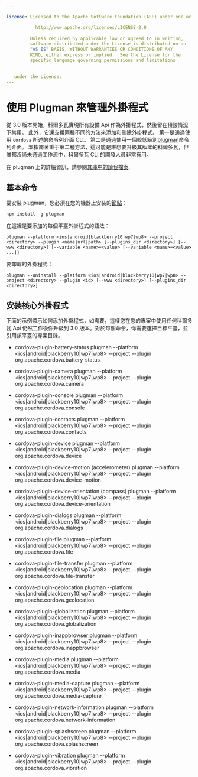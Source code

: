 ```yaml
---

license: Licensed to the Apache Software Foundation (ASF) under one or more contributor license agreements. See the NOTICE file distributed with this work for additional information regarding copyright ownership. The ASF licenses this file to you under the Apache License, Version 2.0 (the "License"); you may not use this file except in compliance with the License. You may obtain a copy of the License at

           http://www.apache.org/licenses/LICENSE-2.0
    
         Unless required by applicable law or agreed to in writing,
         software distributed under the License is distributed on an
         "AS IS" BASIS, WITHOUT WARRANTIES OR CONDITIONS OF ANY
         KIND, either express or implied.  See the License for the
         specific language governing permissions and limitations
    

   under the License.
---
```


# 使用 Plugman 來管理外掛程式

從 3.0 版本開始，科爾多瓦實現所有設備 Api 作為外掛程式，然後留在預設情況下禁用。 此外，它還支援兩種不同的方法來添加和刪除外掛程式。 第一是通過使用 `cordova` 所述的命令列介面 CLI。 第二是通過使用一個較低級別[plugman][1]命令列介面。 本指南著重于第二種方法，這可能是誰想要升級其版本的科爾多瓦，但誰都沒尚未通過工作流中，科爾多瓦 CLI 的開發人員非常有用。

 [1]: https://github.com/apache/cordova-plugman/

在 plugman 上的詳細資訊，請參閱[其庫中的讀我檔案][2].

 [2]: https://github.com/apache/cordova-plugman/blob/master/README.md

## 基本命令

要安裝 plugman，您必須在您的機器上安裝的[節點][3]：

 [3]: http://nodejs.org/

    npm install -g plugman
    

在這裡是要添加的每個平臺外掛程式的語法：

    plugman --platform <ios|android|blackberry10|wp7|wp8> --project <directory> --plugin <name|url|path> [--plugins_dir <directory>] [--www <directory>] [--variable <name>=<value> [--variable <name>=<value> ...]]
    

要卸載的外掛程式：

    plugman --uninstall --platform <ios|android|blackberry10|wp7|wp8> --project <directory> --plugin <id> [--www <directory>] [--plugins_dir <directory>]
    

## 安裝核心外掛程式

下面的示例顯示如何添加外掛程式，如需要，這樣您在您的專案中使用任何科爾多瓦 Api 仍然工作後你升級到 3.0 版本。對於每個命令，你需要選擇目標平臺，並引用該平臺的專案目錄。

*   cordova-plugin-battery-status plugman --platform <ios|android|blackberry10|wp7|wp8> --project <directory> --plugin org.apache.cordova.battery-status

*   cordova-plugin-camera plugman --platform <ios|android|blackberry10|wp7|wp8> --project <directory> --plugin org.apache.cordova.camera

*   cordova-plugin-console plugman --platform <ios|android|blackberry10|wp7|wp8> --project <directory> --plugin org.apache.cordova.console

*   cordova-plugin-contacts plugman --platform <ios|android|blackberry10|wp7|wp8> --project <directory> --plugin org.apache.cordova.contacts

*   cordova-plugin-device plugman --platform <ios|android|blackberry10|wp7|wp8> --project <directory> --plugin org.apache.cordova.device

*   cordova-plugin-device-motion (accelerometer) plugman --platform <ios|android|blackberry10|wp7|wp8> --project <directory> --plugin org.apache.cordova.device-motion

*   cordova-plugin-device-orientation (compass) plugman --platform <ios|android|blackberry10|wp7|wp8> --project <directory> --plugin org.apache.cordova.device-orientation

*   cordova-plugin-dialogs plugman --platform <ios|android|blackberry10|wp7|wp8> --project <directory> --plugin org.apache.cordova.dialogs

*   cordova-plugin-file plugman --platform <ios|android|blackberry10|wp7|wp8> --project <directory> --plugin org.apache.cordova.file

*   cordova-plugin-file-transfer plugman --platform <ios|android|blackberry10|wp7|wp8> --project <directory> --plugin org.apache.cordova.file-transfer

*   cordova-plugin-geolocation plugman --platform <ios|android|blackberry10|wp7|wp8> --project <directory> --plugin org.apache.cordova.geolocation

*   cordova-plugin-globalization plugman --platform <ios|android|blackberry10|wp7|wp8> --project <directory> --plugin org.apache.cordova.globalization

*   cordova-plugin-inappbrowser plugman --platform <ios|android|blackberry10|wp7|wp8> --project <directory> --plugin org.apache.cordova.inappbrowser

*   cordova-plugin-media plugman --platform <ios|android|blackberry10|wp7|wp8> --project <directory> --plugin org.apache.cordova.media

*   cordova-plugin-media-capture plugman --platform <ios|android|blackberry10|wp7|wp8> --project <directory> --plugin org.apache.cordova.media-capture

*   cordova-plugin-network-information plugman --platform <ios|android|blackberry10|wp7|wp8> --project <directory> --plugin org.apache.cordova.network-information

*   cordova-plugin-splashscreen plugman --platform <ios|android|blackberry10|wp7|wp8> --project <directory> --plugin org.apache.cordova.splashscreen

*   cordova-plugin-vibration plugman --platform <ios|android|blackberry10|wp7|wp8> --project <directory> --plugin org.apache.cordova.vibration